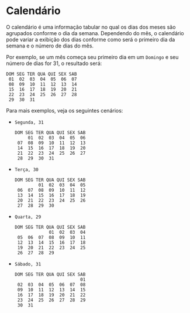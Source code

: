 # Calendário

O calendário é uma informação tabular no qual os dias dos meses são agrupados conforme o dia da semana. Dependendo do mês, o calendário pode variar a exibição dos dias conforme como será o primeiro dia da semana e o número de dias do mês.

Por exemplo, se um mês começa seu primeiro dia em um `Domingo` e seu número de dias for 31, o resultado será:

```
DOM SEG TER QUA QUI SEX SAB
 01  02  03  04  05  06  07
 08  09  10  11  12  13  14
 15  16  17  18  19  20  21
 22  23  24  25  26  27  28
 29  30  31
```

Para mais exemplos, veja os seguintes cenários:

- `Segunda, 31`
  ```
  DOM SEG TER QUA QUI SEX SAB
       01  02  03  04  05  06
   07  08  09  10  11  12  13
   14  15  16  17  18  19  20
   21  22  23  24  25  26  27
   28  29  30  31
  ```

- `Terça, 30`
  ```
  DOM SEG TER QUA QUI SEX SAB
           01  02  03  04  05
   06  07  08  09  10  11  12
   13  14  15  16  17  18  19
   20  21  22  23  24  25  26
   27  28  29  30
  ```

- `Quarta, 29`
  ```
  DOM SEG TER QUA QUI SEX SAB
               01  02  03  04
   05  06  07  08  09  10  11
   12  13  14  15  16  17  18
   19  20  21  22  23  24  25
   26  27  28  29
  ```

- `Sábado, 31`
  ```
  DOM SEG TER QUA QUI SEX SAB
                           01
   02  03  04  05  06  07  08
   09  10  11  12  13  14  15
   16  17  18  19  20  21  22
   23  24  25  26  27  28  29
   30  31
  ```